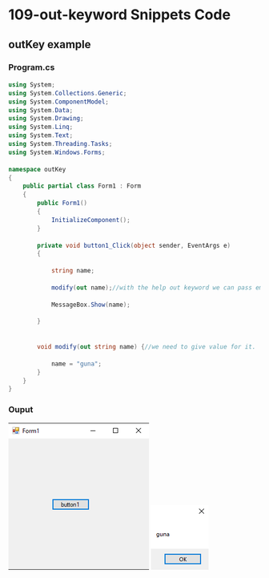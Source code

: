 # 109-out-keyword Snippets Code

## outKey example

### Program.cs

```c#
using System;
using System.Collections.Generic;
using System.ComponentModel;
using System.Data;
using System.Drawing;
using System.Linq;
using System.Text;
using System.Threading.Tasks;
using System.Windows.Forms;

namespace outKey
{
    public partial class Form1 : Form
    {
        public Form1()
        {
            InitializeComponent();
        }

        private void button1_Click(object sender, EventArgs e)
        {

            string name;

            modify(out name);//with the help out keyword we can pass empty variable.

            MessageBox.Show(name);

        }


        void modify(out string name) {//we need to give value for it.

            name = "guna";
        }
    }
}


```

### Ouput

![outKey](media/1.png)
![outKey](media/2.png)


